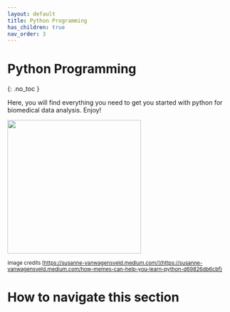 ```yaml
---
layout: default
title: Python Programming
has_children: true
nav_order: 3
---
```


# Python Programming
{: .no_toc }

Here, you will find everything you need to get you started with python for biomedical data analysis. Enjoy!

<img src="https://miro.medium.com/v2/resize:fit:640/format:webp/0*FGz8gU3nQILSesYT.png" width=300>

<sup>Image credits [https://susanne-vanwagensveld.medium.com/](https://susanne-vanwagensveld.medium.com/how-memes-can-help-you-learn-python-d69826db6cbf)</sup>

# How to navigate this section



